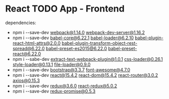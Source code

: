 # React TODO App - Frontend

dependencies:
- npm i --save-dev webpack@1.14.0 webpack-dev-server@1.16.2
- npm i --save-dev babel-core@6.22.1 babel-loader@6.2.10 babel-plugin-react-html-attrs@2.0.0 babel-plugin-transform-object-rest-spread@6.22.0 babel-preset-es2015@6.22.0 babel-preset-react@6.22.0
- npm i --sabe-dev extract-text-webpack-plugin@1.0.1 css-loader@0.26.1 style-loader@0.13.1 file-loader@0.9.0
- npm i --save-dev bootstrap@3.3.7 font-awesome@4.7.0
- npm i --save-dev react@15.4.2 react-dom@15.4.2 react-router@3.0.2 axios@0.15.3
- npm i --save-dev redux@3.6.0 react-redux@5.0.2
- npm i --save-dev redux-promise@0.5.3